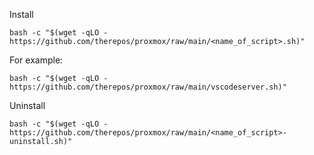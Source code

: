 
Install 

```bash -c "$(wget -qLO - https://github.com/therepos/proxmox/raw/main/<name_of_script>.sh)"```

For example:

```bash -c "$(wget -qLO - https://github.com/therepos/proxmox/raw/main/vscodeserver.sh)"```

Uninstall

```bash -c "$(wget -qLO - https://github.com/therepos/proxmox/raw/main/<name_of_script>-uninstall.sh)"```
